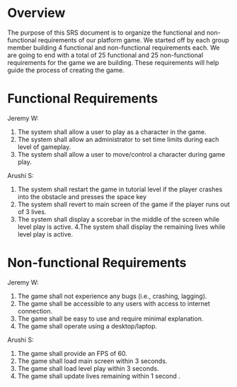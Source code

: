 # Overview
The purpose of this SRS document is to organize the functional and non-functional requirements of our platform game. We started off by each
group member building 4 functional and non-functional requirements each. We are going to end with a total of 25 functional and 25 non-functional 
requirements for the game we are building. These requirements will help guide the process of creating the game.

# Functional Requirements

Jeremy W:
1. The system shall allow a user to play as a character in the game.
2. The system shall allow an administrator to set time limits during each level of gameplay.
3. The system shall allow a user to move/control a character during game play.

Arushi S:
1. The system shall restart the game in tutorial level if the player crashes into the obstacle and presses the space key
2. The system shall revert to main screen of the game if the player runs out of 3 lives.
3. The system shall  display a scorebar in the middle of the screen while level play is active.
4.The system shall display the remaining lives while level play is active.


# Non-functional Requirements

Jeremy W:
1. The game shall not experience any bugs (i.e., crashing, lagging).
2. The game shall be accessible to any users with access to internet connection.
3. The game shall be easy to use and require minimal explanation. 
4. The game shall operate using a desktop/laptop.

Arushi S: 
1. The game shall provide an FPS of 60.
2. The game shall load main screen within 3 seconds.
3. The game shall load level play within 3 seconds. 
4. The game shall update lives remaining within 1 second .
